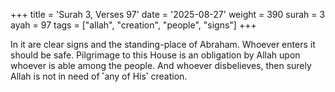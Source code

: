 +++
title = 'Surah 3, Verses 97'
date = '2025-08-27'
weight = 390
surah = 3
ayah = 97
tags = ["allah", "creation", "people", "signs"]
+++

In it are clear signs and the standing-place of Abraham. Whoever enters it should be safe. Pilgrimage to this House is an obligation by Allah upon whoever is able among the people. And whoever disbelieves, then surely Allah is not in need of ˹any of His˺ creation.